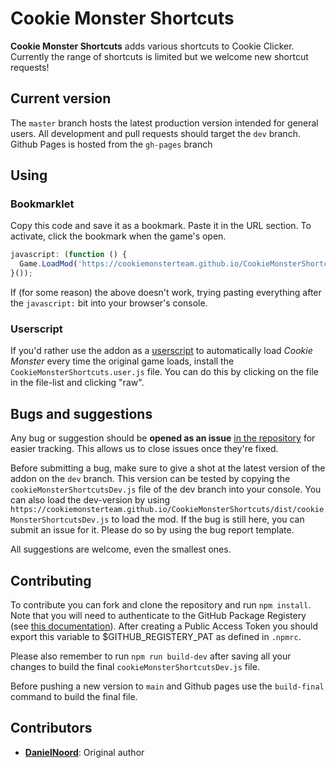 # Cookie Monster Shortcuts

**Cookie Monster Shortcuts** adds various shortcuts to Cookie Clicker. Currently the range of shortcuts is limited but we welcome new shortcut requests!

## Current version

The `master` branch hosts the latest production version intended for general users.
All development and pull requests should target the `dev` branch.
Github Pages is hosted from the `gh-pages` branch

## Using

### Bookmarklet

Copy this code and save it as a bookmark. Paste it in the URL section. To activate, click the bookmark when the game's open.

```javascript
javascript: (function () {
  Game.LoadMod('https://cookiemonsterteam.github.io/CookieMonsterShortcuts/dist/cookieMonsterShortcuts.js');
}());
```

If (for some reason) the above doesn't work, trying pasting everything after the <code>javascript:</code> bit into your browser's console.

### Userscript

If you'd rather use the addon as a [userscript](https://en.wikipedia.org/wiki/Userscript) to automatically load _Cookie Monster_ every time the original game loads, install the `CookieMonsterShortcuts.user.js` file. You can do this by clicking on the file in the file-list and clicking "raw".

## Bugs and suggestions

Any bug or suggestion should be **opened as an issue** [in the repository](https://github.com/CookieMonsterTeam/CookieMonsterShortcuts/issues) for easier tracking. This allows us to close issues once they're fixed.

Before submitting a bug, make sure to give a shot at the latest version of the addon on the `dev` branch. This version can be tested by copying the `cookieMonsterShortcutsDev.js` file of the dev branch into your console. You can also load the dev-version by using `https://cookiemonsterteam.github.io/CookieMonsterShortcuts/dist/cookieMonsterShortcutsDev.js` to load the mod. If the bug is still here, you can submit an issue for it. Please do so by using the bug report template.

All suggestions are welcome, even the smallest ones.

## Contributing

To contribute you can fork and clone the repository and run `npm install`. Note that you will need to authenticate to the GitHub Package Registery (see [this documentation](https://docs.github.com/en/packages/working-with-a-github-packages-registry/working-with-the-npm-registry#authenticating-to-github-packages)). After creating a Public Access Token you should export this variable to $GITHUB_REGISTERY_PAT as defined in `.npmrc`.

Please also remember to run `npm run build-dev` after saving all your changes to build the final `cookieMonsterShortcutsDev.js` file.

Before pushing a new version to `main` and Github pages use the `build-final` command to build the final file.

## Contributors

* **[DanielNoord](https://github.com/DanielNoord)**: Original author
